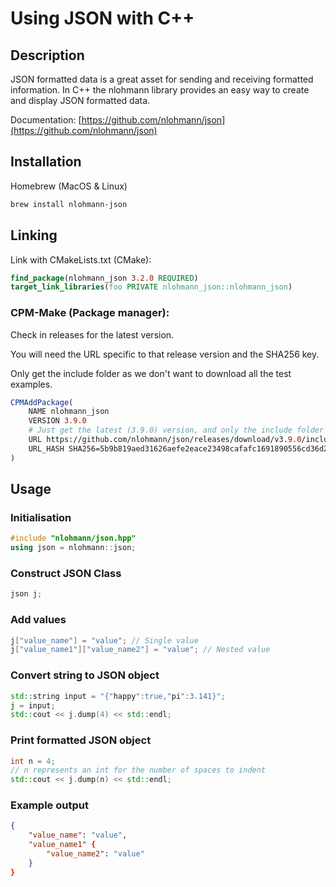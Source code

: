 # Using JSON with C++

## Description
JSON formatted data is a great asset for sending and receiving formatted information. In C++ the nlohmann library provides an easy way to create and display JSON formatted data.

Documentation: [https://github.com/nlohmann/json](https://github.com/nlohmann/json)

## Installation
Homebrew (MacOS & Linux)
```bash
brew install nlohmann-json
```

## Linking
Link with CMakeLists.txt (CMake):

```cmake
find_package(nlohmann_json 3.2.0 REQUIRED)
target_link_libraries(foo PRIVATE nlohmann_json::nlohmann_json)
```

### CPM-Make (Package manager):

Check in releases for the latest version.

You will need the URL specific to that release version and the SHA256 key.

Only get the include folder as we don't want to download all the test examples.

```cmake
CPMAddPackage(
	NAME nlohmann_json
	VERSION 3.9.0
	# Just get the latest (3.9.0) version, and only the include folder as the rep is big
	URL https://github.com/nlohmann/json/releases/download/v3.9.0/include.zip
	URL_HASH SHA256=5b9b819aed31626aefe2eace23498cafafc1691890556cd36d2a8002f6905009
)
```

## Usage
### Initialisation
```cpp
#include "nlohmann/json.hpp"
using json = nlohmann::json;
```

### Construct JSON Class
```cpp
json j;
```

### Add values
```cpp
j["value_name"] = "value"; // Single value
j["value_name1"]["value_name2"] = "value"; // Nested value
```

### Convert string to JSON object
```cpp
std::string input = "{"happy":true,"pi":3.141}";
j = input;
std::cout << j.dump(4) << std::endl;
```

### Print formatted JSON object
```cpp
int n = 4;
// n represents an int for the number of spaces to indent
std::cout << j.dump(n) << std::endl;
```

### Example output
```json
{
	"value_name": "value", 
	"value_name1" {
		"value_name2": "value"
	}
}
```
